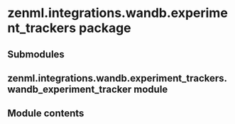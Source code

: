# zenml.integrations.wandb.experiment_trackers package

## Submodules

## zenml.integrations.wandb.experiment_trackers.wandb_experiment_tracker module

## Module contents
